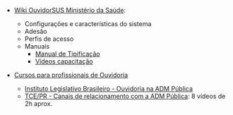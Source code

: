 - [Wiki OuvidorSUS Ministério da Saúde](https://wiki.saude.gov.br/ouvidor/index.php/P%C3%A1gina_principal):
  - Configurações e características do sistema
  - Adesão
  - Perfis de acesso
  - Manuais
    - [Manual de Tipificação](https://drive.google.com/file/d/1IEr4_SbD-U5ohxbvkcgezebeGtS3Tg5c/view)
    - [Vídeos capacitação](https://drive.google.com/drive/folders/1Deu3ZTiIahiUAAsbrqIILNEpt4fong89)
   
- [Cursos para profissionais de Ouvidoria](https://www.gov.br/saude/pt-br/canais-de-atendimento/ouvsus/sistema-nacional-de-ouvidorias-do-sus/capacitacao/cursos-para-profissionais-de-ouvidoria)
  - [Instituto Legislativo Brasileiro - Ouvidoria na ADM Pública](https://saberes.senado.leg.br/course/search.php?search=Ouvidoria+na+Administra%C3%A7%C3%A3o+P%C3%BAblica)
  - [TCE/PR - Canais de relacionamento com a ADM Pública](https://egp.tce.pr.gov.br/Home/CursoDetalhe?idInscricao=1014): 8 vídeos de 2h aprox. 
